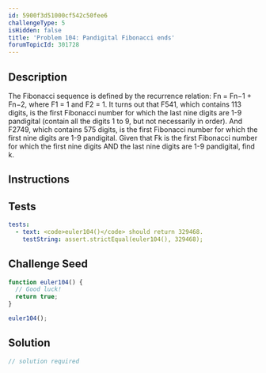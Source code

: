 ```yaml
---
id: 5900f3d51000cf542c50fee6
challengeType: 5
isHidden: false
title: 'Problem 104: Pandigital Fibonacci ends'
forumTopicId: 301728
---
```


## Description
<section id='description'>
The Fibonacci sequence is defined by the recurrence relation:
Fn = Fn−1 + Fn−2, where F1 = 1 and F2 = 1.
It turns out that F541, which contains 113 digits, is the first Fibonacci number for which the last nine digits are 1-9 pandigital (contain all the digits 1 to 9, but not necessarily in order). And F2749, which contains 575 digits, is the first Fibonacci number for which the first nine digits are 1-9 pandigital.
Given that Fk is the first Fibonacci number for which the first nine digits AND the last nine digits are 1-9 pandigital, find k.
</section>

## Instructions
<section id='instructions'>

</section>

## Tests
<section id='tests'>

```yml
tests:
  - text: <code>euler104()</code> should return 329468.
    testString: assert.strictEqual(euler104(), 329468);

```

</section>

## Challenge Seed
<section id='challengeSeed'>

<div id='js-seed'>

```js
function euler104() {
  // Good luck!
  return true;
}

euler104();
```

</div>



</section>

## Solution
<section id='solution'>

```js
// solution required
```

</section>
